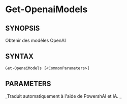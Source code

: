 ﻿---
external help file: powershai-help.xml
schema: 2.0.0
powershai: true
---

# Get-OpenaiModels

## SYNOPSIS <!--!= @#Synop !-->

Obtenir des modèles OpenAI


## SYNTAX <!--!= @#Syntax !-->

```
Get-OpenaiModels [<CommonParameters>]
```

## PARAMETERS <!--!= @#Params !-->




<!--PowershaiAiDocBlockStart-->
_Traduit automatiquement à l'aide de PowershAI et IA. 
_
<!--PowershaiAiDocBlockEnd-->
